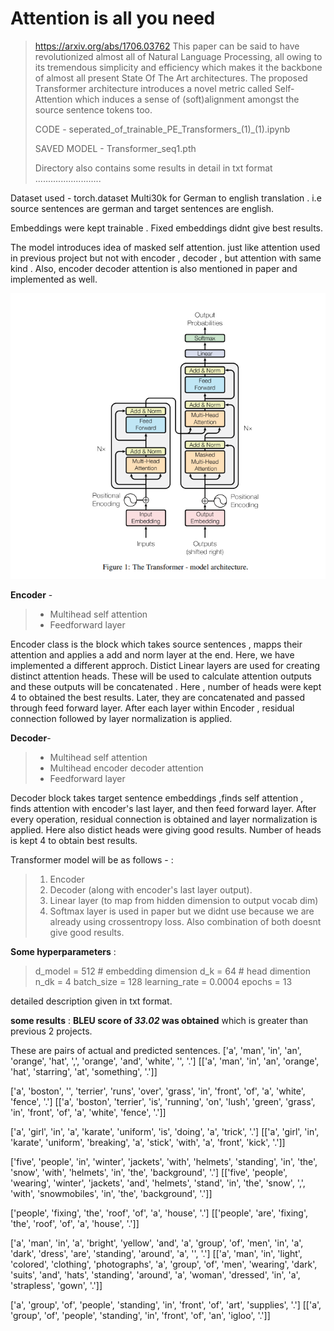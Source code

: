 # Attention is all you need

> https://arxiv.org/abs/1706.03762 This paper can be said to have revolutionized almost all of Natural Language Processing, all owing to its tremendous simplicity and efficiency which makes it the backbone of almost all present State Of The Art architectures. 
> The proposed Transformer architecture introduces a novel metric called Self-Attention which induces a sense of (soft)alignment amongst the source sentence tokens too.
>
>CODE - seperated_of_trainable_PE_Transformers_(1)_(1).ipynb
>
>SAVED MODEL - Transformer_seq1.pth
>
>Directory also contains some results in detail in txt format
..........................

Dataset used - torch.dataset Multi30k for German to english translation . i.e source sentences are german and target sentences are english.

Embeddings were kept trainable . Fixed embeddings didnt give best results.

The model introduces idea of masked self attention. just like attention used in previous project but not with encoder , decoder , but attention with same kind .
Also, encoder decoder attention is also mentioned in paper and implemented as well.

![](https://github.com/AjinkyaDeshpande39/NLP/blob/master/Attention%20is%20all%20you%20need/transformers_model.png)

**Encoder** -
> - Multihead self attention
> - Feedforward layer

Encoder class is the block which takes source sentences , mapps their attention and applies a add and norm layer at the end.
Here, we have implemented a different approch. Distict Linear layers are used for creating distinct attention heads. These will be used to calculate attention outputs and these outputs will be concatenated . 
Here , number of heads were kept 4 to obtained the best results. Later, they are concatenated and passed through feed forward layer. After each layer within Encoder , residual connection 
followed by layer normalization is applied.

**Decoder**-
> - Multihead self attention
> - Multihead encoder decoder attention
> - Feedforward layer

Decoder block takes target sentence embeddings ,finds self attention , finds attention with encoder's last layer, and then feed forward layer. 
After every operation, residual connection is obtained and layer normalization is applied. Here also distict heads were giving good results. 
Number of heads is kept 4 to obtain best results. 

Transformer model will be as follows - :
> 1) Encoder 
> 2) Decoder (along with encoder's last layer output).
> 3) Linear layer (to map from hidden dimension to output vocab dim)
> 4) Softmax layer is used in paper but we didnt use because we are already using crossentropy loss. Also combination of both doesnt give good results.

**Some hyperparameters** :
>d_model = 512   # embedding dimension
>d_k = 64    # head dimention
>n_dk = 4
>batch_size = 128
>learning_rate = 0.0004
>epochs = 13

detailed description given in txt format.

**some results** :
**BLEU score of *33.02* was obtained** which is greater than previous 2 projects.

These are pairs of actual and predicted sentences.
['a', 'man', 'in', 'an', 'orange', 'hat', ',', 'orange', 'and', 'white', '<unk>', '.']
[['a', 'man', 'in', 'an', 'orange', 'hat', 'starring', 'at', 'something', '.']]

['a', 'boston', '<unk>', 'terrier', 'runs', 'over', 'grass', 'in', 'front', 'of', 'a', 'white', 'fence', '.']
[['a', 'boston', 'terrier', 'is', 'running', 'on', 'lush', 'green', 'grass', 'in', 'front', 'of', 'a', 'white', 'fence', '.']]

['a', 'girl', 'in', 'a', 'karate', 'uniform', 'is', 'doing', 'a', 'trick', '.']
[['a', 'girl', 'in', 'karate', 'uniform', 'breaking', 'a', 'stick', 'with', 'a', 'front', 'kick', '.']]

['five', 'people', 'in', 'winter', 'jackets', 'with', 'helmets', 'standing', 'in', 'the', 'snow', 'with', 'helmets', 'in', 'the', 'background', '.']
[['five', 'people', 'wearing', 'winter', 'jackets', 'and', 'helmets', 'stand', 'in', 'the', 'snow', ',', 'with', 'snowmobiles', 'in', 'the', 'background', '.']]

['people', 'fixing', 'the', 'roof', 'of', 'a', 'house', '.']
[['people', 'are', 'fixing', 'the', 'roof', 'of', 'a', 'house', '.']]

['a', 'man', 'in', 'a', 'bright', 'yellow', 'and', 'a', 'group', 'of', 'men', 'in', 'a', 'dark', 'dress', 'are', 'standing', 'around', 'a', '<unk>', '.']
[['a', 'man', 'in', 'light', 'colored', 'clothing', 'photographs', 'a', 'group', 'of', 'men', 'wearing', 'dark', 'suits', 'and', 'hats', 'standing', 'around', 'a', 'woman', 'dressed', 'in', 'a', 'strapless', 'gown', '.']]

['a', 'group', 'of', 'people', 'standing', 'in', 'front', 'of', 'art', 'supplies', '.']
[['a', 'group', 'of', 'people', 'standing', 'in', 'front', 'of', 'an', 'igloo', '.']]

